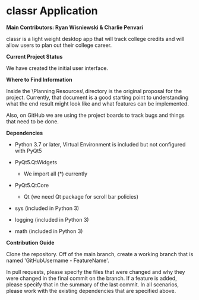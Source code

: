 # classr Application
**Main Contributors: Ryan Wisniewski & Charlie Penvari**

classr is a light weight desktop app that will track college credits and will allow users to plan out their college career. 

**Current Project Status**

We have created the initial user interface.

**Where to Find Information**

Inside the \Planning Resources\ directory is the original proposal for the project. Currently, that document is a good starting point to understanding what the end result might look like and what features can be implemented.  

Also, on GitHub we are using the project boards to track bugs and things that need to be done. 

**Dependencies**

- Python 3.7 or later, Virtual Environment is included but not configured with PyQt5

- PyQt5.QtWidgets
  - We import all (*) currently
- PyQt5.QtCore
  - Qt (we need Qt package for scroll bar policies)
- sys (included in Python 3)
- logging (included in Python 3)
- math (included in Python 3)



**Contribution Guide**

Clone the repository. Off of the main branch, create a working branch that is named 'GitHubUsername - FeatureName'.

In pull requests, please specify the files that were changed and why they were changed in the final commit on the branch. If a feature is added, please specify that in the summary of the last commit. In all scenarios, please work with the existing dependencies that are specified above.
